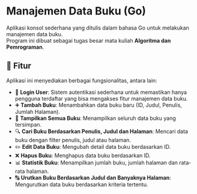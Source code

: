 # Manajemen Data Buku (Go)
Aplikasi konsol sederhana yang ditulis dalam bahasa Go untuk melakukan manajemen data buku.  
Program ini dibuat sebagai tugas besar mata kuliah **Algoritma dan Pemrograman**.

## 🎯 Fitur
Aplikasi ini menyediakan berbagai fungsionalitas, antara lain:

- 🔐 **Login User**: Sistem autentikasi sederhana untuk memastikan hanya pengguna terdaftar yang bisa mengakses fitur manajemen data buku.
- ➕ **Tambah Buku**: Menambahkan data buku baru (ID, Judul, Penulis, Jumlah Halaman).
- 📃 **Tampilkan Semua Buku**: Menampilkan seluruh data buku yang tersimpan.
- 🔍 **Cari Buku Berdasarkan Penulis, Judul dan Halaman**: Mencari data buku dengan filter penulis, judul atau halaman.
- ✏️ **Edit Data Buku**: Mengubah detail data buku berdasarkan ID.
- ❌ **Hapus Buku**: Menghapus data buku berdasarkan ID.
- 📊 **Statistik Buku**: Menampilkan jumlah buku, jumlah halaman dan rata-rata halaman.
- 🔠 **Urutkan Buku Berdasarkan Judul dan Banyaknya Halaman**: Mengurutkan data buku berdasarkan kriteria tertentu.
